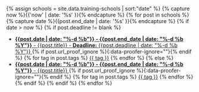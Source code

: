 {% assign schools = site.data.training-schools | sort:"date" %}
{% capture now %}{{'now' | date: '%s' }}{% endcapture %}
{% for post in schools %}
  {% capture date %}{{post.end_date | date: '%s' }}{% endcapture %}
  {% if date > now %}
  {% if post.deadline != blank %}
  * [**{{post.date | date: "%-d %b"}} - {{post.end_date | date: "%-d %b %Y"}}** - {{post.title}} - **Deadline:** {{post.deadline | date: "%-d %b %Y"}} ]({{post.source}}){% if post.url_proof_ignore %}{:data-proofer-ignore=""}{% endif %} {% for tag in post.tags %} <a href="/training/our-events.html" title="Organized/supported by HSF"><span class="badge badge-success">{{ tag }}</span></a> {% endfor %}
  {% else %}
  * [**{{post.date | date: "%-d %b"}} - {{post.end_date | date: "%-d %b %Y"}}** - {{post.title}} ]({{post.source}}){% if post.url_proof_ignore %}{:data-proofer-ignore=""}{% endif %} {% for tag in post.tags %} <a href="/training/our-events.html" title="Organized/supported by HSF"><span class="badge badge-success">{{ tag }}</span></a> {% endfor %}
  {% endif %}
  {% endif %}
{% endfor %}
